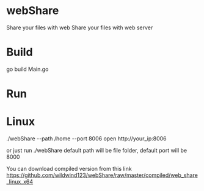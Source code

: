 # webShare
Share your files with web
Share your files with web server

# Build
go build Main.go

# Run
# Linux 
./webShare --path /home --port 8006
open http://your_ip:8006

or just run ./webShare
default path will be file folder, default port will be 8000

You can download compiled version from this link
https://github.com/wildwind123/webShare/raw/master/compiled/web_share_linux_x64
